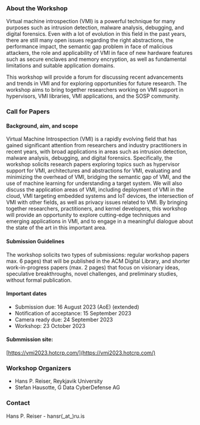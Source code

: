 ### About the Workshop

Virtual machine introspection (VMI) is a powerful technique for many purposes such as intrusion detection, malware analysis, debugging, and digital forensics. 
Even with a lot of evolution in this field in the past years, there are still many open issues regarding the right abstractions, the performance impact, the semantic gap problem in face of malicious attackers, the role and applicability of VMI in face of new hardware features such as secure enclaves and memory encryption, as well as fundamental limitations and suitable application domains.

This workshop will provide a forum for discussing recent advancements and trends in VMI and for exploring opportunities for future research. The workshop aims to bring together researchers working on VMI support in hypervisors, VMI libraries, VMI applications, and the SOSP community.

### Call for Papers

#### Background, aim, and scope

Virtual Machine Introspection (VMI) is a rapidly evolving field that has gained significant
attention from researchers and industry practitioners in recent years, with broad applications
in areas such as intrusion detection, malware analysis, debugging, and digital forensics.
Specifically, the workshop solicits research papers exploring topics such as hypervisor support
for VMI, architectures and abstractions for VMI, evaluating and minimizing the overhead of
VMI, bridging the semantic gap of VMI, and the use of machine learning for understanding
a target system. We will also discuss the application areas of VMI, including deployment of
VMI in the cloud, VMI targeting embedded systems and IoT devices, the intersection of VMI
with other fields, as well as privacy issues related to VMI. By bringing together researchers,
practitioners, and kernel developers, this workshop will provide an opportunity to explore
cutting-edge techniques and emerging applications in VMI, and to engage in a meaningful
dialogue about the state of the art in this important area.

#### Submission Guidelines

The workshop solicits two types of submissions: regular workshop papers max. 6 pages) that will be published in the ACM Digital Library, and shorter work-in-progress papers (max. 2 pages) that focus on visionary ideas, speculative breakthroughs, novel challenges, and preliminary studies, without formal publication.

#### Important dates

* Submission due: 16 August 2023 (AoE) (extended)
* Notification of acceptance: 15 September 2023
* Camera ready due: 24 September 2023
* Workshop: 23 October 2023

#### Submmission site:

[https://vmi2023.hotcrp.com/](https://vmi2023.hotcrp.com/)


### Workshop Organizers

* Hans P. Reiser, Reykjavik University
* Stefan Hausotte, G Data CyberDefense AG

### Contact

Hans P. Reiser - hansr(\_at\_)ru.is
